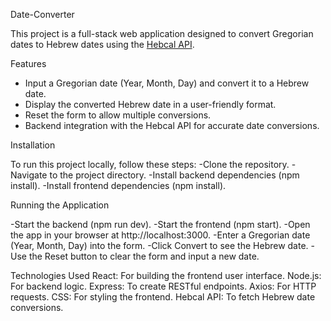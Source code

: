 Date-Converter

This project is a full-stack web application designed to convert Gregorian dates to Hebrew dates using the [Hebcal API](https://www.hebcal.com/home/219/hebrew-date-converter-rest-api).

Features

- Input a Gregorian date (Year, Month, Day) and convert it to a Hebrew date.
- Display the converted Hebrew date in a user-friendly format.
- Reset the form to allow multiple conversions.
- Backend integration with the Hebcal API for accurate date conversions.


Installation

To run this project locally, follow these steps:
-Clone the repository.
-Navigate to the project directory.
-Install backend dependencies (npm install).
-Install frontend dependencies (npm install).

Running the Application

-Start the backend (npm run dev).
-Start the frontend (npm start).
-Open the app in your browser at http://localhost:3000.
-Enter a Gregorian date (Year, Month, Day) into the form.
-Click Convert to see the Hebrew date.
-Use the Reset button to clear the form and input a new date.


Technologies Used
React: For building the frontend user interface.
Node.js: For backend logic.
Express: To create RESTful endpoints.
Axios: For HTTP requests.
CSS: For styling the frontend.
Hebcal API: To fetch Hebrew date conversions.
